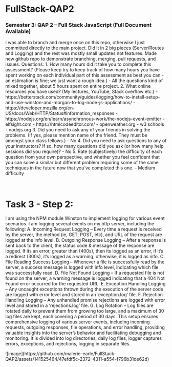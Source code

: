 # FullStack-QAP2
<h3>Semester 3: QAP 2 – Full Stack JavaScript (Full Document Available)</h3>
<p>I was able to branch and merge once on this repo, otherwise I just committed directly to the main project. Did it in 2 big pieces (Server/Routes and Logging) and the rest was mostly small updates not features. Made new github repo to demonstrate branching, merging, pull requests, and issues.
Questions:
1. How many hours did it take you to complete this assessment? (Please keep try to keep track of how many hours you have spent working on each individual part of this assessment as best you can - an estimation is fine; we just want a rough idea.)
- All the questions kind of mixed together, about 5 hours spent on entire project.
2. What online resources you have used? (My lectures, YouTube, Stack overflow etc.)
- https://betterstack.com/community/guides/logging/how-to-install-setup-and-use-winston-and-morgan-to-log-node-js-applications/
- https://developer.mozilla.org/en-US/docs/Web/HTTP/Status#information_responses
- https://nodejs.org/en/learn/asynchronous-work/the-nodejs-event-emitter
- elfsight.com
- https://htmlcodeeditor.com/
- openweather.org
- w3 schools
- nodejs.org
3. Did you need to ask any of your friends in solving the problems. (If yes, please mention name of the friend. They must be amongst your class fellows.)
- No
4. Did you need to ask questions to any of your instructors? If so, how many questions did you ask (or how many help sessions did you require)?
- No
5. Rate (subjectively) the difficulty of each question from your own perspective, and whether you feel confident that you can solve a similar but different problem requiring some of the same techniques in the future now that you’ve completed this one.
- Medium difficulty</p>
<br />
<h1>Task 3 - Step 2: </h1>
<p>I am using the NPM module Winston to implement logging for various event scenarios. I am logging several events on my http server, including the following:
A.	Incoming Request Logging – Every time a request is received by the server, the method (ie, GET, POST, etc), and URL of the request are logged at the info level.
B.	Outgoing Response Logging – After a response is sent back to the client, the status code & message of the response are logged. If its an error, greater than (400s), then its logged as an error, if it’s a redirect (300s), it’s logged as a warning, otherwise, it is logged as info.
C.	File Reading Success Logging – Whenever a file is successfully read by the server, a success message is logged with info level, indicating which file was successfully read.
D.	File Not Found Logging – If a requested file is not found on the server, a warning message is logged indicating that a 404 Not Found error occurred for the requested URL.
E.	Exception Handling Logging – Any uncaught exceptions thrown during the execution of the server code are logged with error level and stored in an ‘exception.log’ file.
F.	Rejection Handling Logging – Any unhandled promise rejections are logged with error level and stored in a ‘rejections.log’ file.
G.	Log Rotation – Log files are rotated daily to prevent them from growing too large, and a maximum of 30 log files are kept, each covering a period of 30 days. 
This setup ensures comprehensive logging of various server events, including incoming requests, outgoing responses, file operations, and error handling, providing valuable insights into the server’s behavior and facilitating debugging and monitoring. It is divided into log directories, daily log files, logger captures errors, exceptions, and rejections, logging in separate files. </p>
![image](https://github.com/malerie-earle/FullStack-QAP2/assets/141525464/47efdf5c-2372-4311-a554-f796b31de62d)

